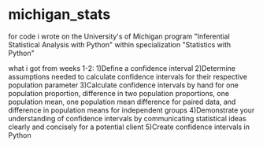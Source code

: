 # michigan_stats
for code i wrote on the University's of Michigan program "Inferential Statistical Analysis with Python" within specialization "Statistics with Python"

what i got from weeks 1-2:
  1)Define a confidence interval
  2)Determine assumptions needed to calculate confidence intervals for their respective population parameter
  3)Calculate confidence intervals by hand for one population proportion, difference in two population proportions, one population mean, one population mean difference for paired data, and difference in population means for independent groups
  4)Demonstrate your understanding of confidence intervals by communicating statistical ideas clearly and concisely for a potential client
  5)Create confidence intervals in Python
